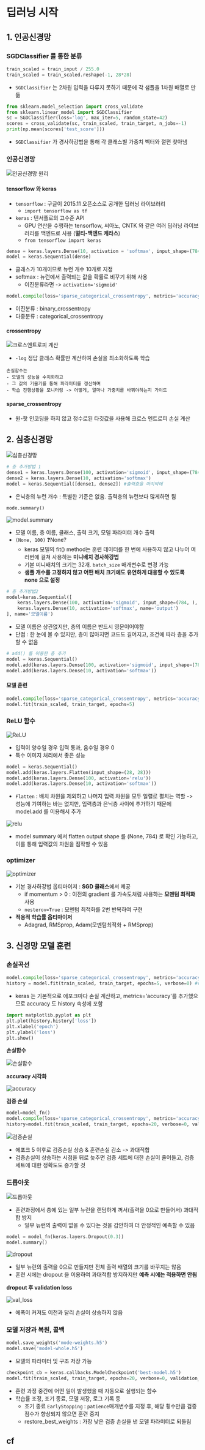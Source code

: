 # 딥러닝 시작
## 1. 인공신경망
### SGDClassifier 를 통한 분류
```python
train_scaled = train_input / 255.0
train_scaled = train_scaled.reshape(-1, 28*28)
```
- `SGDClassifier` 는 2차원 입력을 다루지 못하기 때문에 각 샘플을 1차원 배열로 만듦

```python
from sklearn.model_selection import cross_validate
from sklearn.linear_model import SGDClassifier
sc = SGDClassifier(loss='log', max_iter=5, random_state=42)
scores = cross_validate(sc, train_scaled, train_target, n_jobs=-1)
print(np.mean(scores['test_score']))
```
- `SGDClassifier` 가 경사하강법을 통해 각 클래스별 가중치 벡터와 절편 찾아냄

### 인공신경망
![인공신경망 원리](image-9.png)

#### tensorflow 와 keras
- `tensorflow` : 구글이 2015.11 오픈소스로 공개한 딥러닝 라이브러리
  - `import tensorflow as tf`
- `keras` : 텐서플로의 고수준 API
  - GPU 연산을 수행하는 tensorflow, 씨아노, CNTK 와 같은 여러 딥러닝 라이브러리를 백엔드로 사용 (**멀티-백엔드 케라스**)
  - `from tensorflow import keras`

```python
dense = keras.layers.Dense(10, activation = 'softmax', input_shape=(784,)) # 뉴런개수, 뉴런 활성화 함수, 입력크기 
model = keras.Sequential(dense)
```
- 클래스가 10개이므로 뉴런 개수 10개로 지정
- softmax : 뉴런에서 출력되는 값을 확률로 비꾸기 위해 사용
  - 이진분류라면 -> `activation='sigmoid'`

```python
model.compile(loss='sparse_categorical_crossentropy', metrics='accuracy')
```
- 이진분류 : binary_crossentropy
- 다중분류 : categorical_crossentropy

#### crossentropy
![크로스엔트로피 계산](image-10.png)
- `-log` 정답 클래스 확률만 계산하여 손실을 최소화하도록 학습
```text
손실함수는
- 모델의 성능을 수치화하고
- 그 값의 기울기를 통해 파라미터를 갱신하며
- 학습 진행상황을 모니터링 -> 어떻게, 얼마나 가중치를 바꿔야하는지 가이드
```

#### sparse_crossentropy
- 원-핫 인코딩을 하지 않고 정수로된 타깃값을 사용해 크로스 엔트로피 손실 계산

## 2. 심층신경망
![심층신경망](image-11.png)
```python
# 층 추가방법 1
dense1 = keras.layers.Dense(100, activation='sigmoid', input_shape=(784, ))
dense2 = keras.layers.Dense(10, activation='softmax')
model = keras.Sequential([dense1, dense2]) #출력층을 마지막에
```
- 은닉층의 뉴런 개수 : 특별한 기준은 없음. 출력층의 뉴런보다 많게하면 됨

```python
mode.summary()
```
![model.summary](image-12.png)
- 모델 이름, 층 이름, 클래스, 출력 크기, 모델 파라미터 개수 출력
- `(None, 100)` ❓None?
  - keras 모델의 fit() method는 훈련 데이터를 한 번에 사용하지 않고 나누어 여러번에 걸쳐 사용하는 **미니배치 경사하강법**
  - 기본 미니배치의 크기는 32개. `batch_size` 매개변수로 변경 가능
  - **샘플 개수를 고정하지 않고 어떤 배치 크기에도 유연하게 대응할 수 있도록 none 으로 설정**

```python
# 층 추가방법2
model=keras.Sequential([
    keras.layers.Dense(100, activation='sigmoid', input_shape=(784, ), name='hidden'),
    keras.layers.Dense(10, activation='softmax', name='output')
], name='모델이름')
```
- 모델 이름은 상관없지만, 층의 이름은 반드시 영문이어야함
- 단점 : 한 눈에 볼 수 있지만, 층이 많아지면 코드도 길어지고, 조건에 따라 층을 추가할 수 없음

```python
# add() 를 이용한 층 추가
model = keras.Sequential()
model.add(keras.layers.Dense(100, activation='sigmoid', input_shape=(784, )))
model.add(keras.layers.Dense(10, activation='softmax'))
```

#### 모델 훈련
```python
model.compile(loss='sparse_categorical_crossentropy', metrics='accuracy')
model.fit(train_scaled, train_target, epochs=5)
```

### ReLU 함수
![ReLU](image-13.png)
- 입력이 양수일 경우 입력 통과, 음수일 경우 0
- 특수 이미지 처리에서 좋은 성능

```python
model = keras.Sequential()
model.add(keras.layers.Flatten(input_shape=(28, 28)))
model.add(keras.layers.Dense(100, activation='relu'))
model.add(keras.layers.Dense(10, activation='softmax'))
```
- `Flatten` : 배치 차원을 제외하고 나머지 입력 차원을 모두 일렬로 펼치는 역할 -> 성능에 기여하는 바는 없지만, 입력층과 은닉층 사이에 추가하기 때문에 model.add 를 이용해서 추가

![relu](image-14.png)
- model summary 에서 flatten output shape 를 (None, 784) 로 확인 가능하고, 이를 통해 입력값의 차원을 짐작할 수 있음

### optimizer
![optimizer](image-15.png)
- 기본 경사하강법 옵티마이저 : **SGD 클래스**에서 제공
  - if momentum > 0 : 이전의 gradient 를 가속도처럼 사용하는 **모멘텀 최적화** 사용
  - `nesterov=True` : 모멘텀 최적화를 2번 반복하여 구현
- **적응적 학습률 옵티마이저**
  - Adagrad, RMSprop, Adam(모멘텀최적화 + RMSprop)

## 3. 신경망 모델 훈련
### 손실곡선
```python
model.compile(loss='sparse_categorical_crossentropy', metrics='accuracy')
history = model.fit(train_scaled, train_target, epochs=5, verbose=0) #verbose 는 훈련 과정 출력 조절
```
- keras 는 기본적으로 에포크마다 손실 계산하고, metrics='accuracy'를 추가했으므로 accuracy 도 history 속성에 포함

```python
import matplotlib.pyplot as plt
plt.plot(history.history['loss'])
plt.xlabel('epoch')
plt.ylabel('loss')
plt.show()
```
**손실함수**

![손실함수](image-16.png)

**accuracy 시각화**

![accuracy](image-17.png)

**검증 손실**
```python
model=model_fn()
model.compile(loss='sparse_categorical_crossentropy', metrics='accuracy')
history=model.fit(train_scaled, train_target, epochs=20, verbose=0, validation_data=(val_scaled, val_target))
```

![검증손실](image-19.png)

- 에포크 5 이후로 검증손실 상승 & 훈련손실 감소 -> 과대적합
- 검증손실이 상승하는 시점을 뒤로 늦추면 검증 세트에 대한 손실이 줄어들고, 검증 세트에 대한 정확도도 증가할 것

### 드롭아웃

![드롭아웃](image-20.png)

- 훈련과정에서 층에 있는 일부 뉴런을 랜덤하게 꺼서(출력을 0으로 만들어서) 과대적합 방지
  - 일부 뉴런의 출력이 없을 수 있다는 것을 감안하여 더 안정적인 예측할 수 있음
```python
model = model_fn(keras.layers.Dropout(0.3))
model.summary()
```
![dropout](image-21.png)

- 일부 뉴런의 출력을 0으로 만들지만 전체 출력 배열의 크기를 바꾸지는 않음
- 훈련 시에는 dropout 을 이용하여 과대적합 방지하지만 **예측 시에는 적용하면 안됨**

**dropout 후 validation loss**

![val_loss](image-22.png)

- 에폭이 커져도 이전과 달리 손실이 상승하지 않음

### 모델 저장과 복원, 콜백
```python
model.save_weights('mode-weights.h5')
model.save('model-whole.h5')
```
- 모델의 파라미터 및 구조 저장 가능

```python
checkpoint_cb = keras.callbacks.ModelCheckpoint('best-model.h5')
model.fit(train_scaled, train_target, epochs=20, verbose=0, validation_data=(val_scaled, val_target), callbacks=[checkpoint_cb])
```
- 훈련 과정 중간에 어떤 일이 발생했을 때 자동으로 실행되는 함수
- 학습률 조정, 조기 종료, 모델 저장, 로그 기록 등
  - 조기 종료 `EarlyStopping` : `patience`매개변수를 지정 후, 해당 횧수만큼 검증 점수가 향상되지 않으면 훈련 중지
  - restore_best_weights : 가장 낮은 검증 손실을 낸 모델 파라미터로 되돌림



## cf
